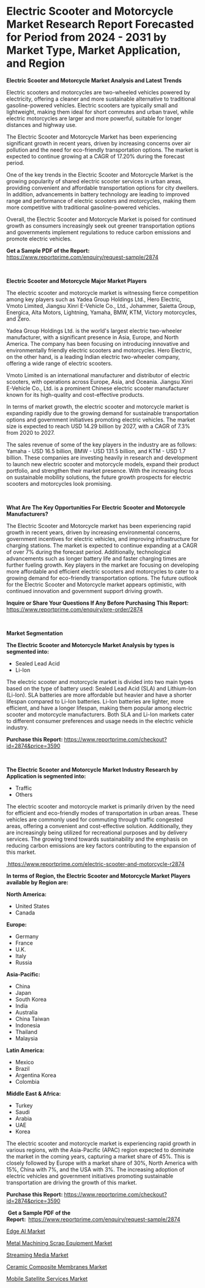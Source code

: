 <p><h1>Electric Scooter and Motorcycle Market Research Report Forecasted for Period from 2024 -  2031 by Market Type, Market Application, and Region</h1></p><p><strong>Electric Scooter and Motorcycle Market Analysis and Latest Trends</strong></p>
<p><p>Electric scooters and motorcycles are two-wheeled vehicles powered by electricity, offering a cleaner and more sustainable alternative to traditional gasoline-powered vehicles. Electric scooters are typically small and lightweight, making them ideal for short commutes and urban travel, while electric motorcycles are larger and more powerful, suitable for longer distances and highway use.</p><p>The Electric Scooter and Motorcycle Market has been experiencing significant growth in recent years, driven by increasing concerns over air pollution and the need for eco-friendly transportation options. The market is expected to continue growing at a CAGR of 17.20% during the forecast period.</p><p>One of the key trends in the Electric Scooter and Motorcycle Market is the growing popularity of shared electric scooter services in urban areas, providing convenient and affordable transportation options for city dwellers. In addition, advancements in battery technology are leading to improved range and performance of electric scooters and motorcycles, making them more competitive with traditional gasoline-powered vehicles.</p><p>Overall, the Electric Scooter and Motorcycle Market is poised for continued growth as consumers increasingly seek out greener transportation options and governments implement regulations to reduce carbon emissions and promote electric vehicles.</p></p>
<p><strong>Get a Sample PDF of the Report:&nbsp;</strong> <a href="https://www.reportprime.com/enquiry/request-sample/2874">https://www.reportprime.com/enquiry/request-sample/2874</a></p>
<p>&nbsp;</p>
<p><strong>Electric Scooter and Motorcycle Major Market Players</strong></p>
<p><p>The electric scooter and motorcycle market is witnessing fierce competition among key players such as Yadea Group Holdings Ltd., Hero Electric, Vmoto Limited, Jiangsu Xinri E-Vehicle Co., Ltd., Johammer, Saietta Group, Energica, Alta Motors, Lightning, Yamaha, BMW, KTM, Victory motorcycles, and Zero.</p><p>Yadea Group Holdings Ltd. is the world's largest electric two-wheeler manufacturer, with a significant presence in Asia, Europe, and North America. The company has been focusing on introducing innovative and environmentally friendly electric scooters and motorcycles. Hero Electric, on the other hand, is a leading Indian electric two-wheeler company, offering a wide range of electric scooters.</p><p>Vmoto Limited is an international manufacturer and distributor of electric scooters, with operations across Europe, Asia, and Oceania. Jiangsu Xinri E-Vehicle Co., Ltd. is a prominent Chinese electric scooter manufacturer known for its high-quality and cost-effective products.</p><p>In terms of market growth, the electric scooter and motorcycle market is expanding rapidly due to the growing demand for sustainable transportation options and government initiatives promoting electric vehicles. The market size is expected to reach USD 14.29 billion by 2027, with a CAGR of 7.3% from 2020 to 2027.</p><p>The sales revenue of some of the key players in the industry are as follows: Yamaha - USD 16.5 billion, BMW - USD 131.5 billion, and KTM - USD 1.7 billion. These companies are investing heavily in research and development to launch new electric scooter and motorcycle models, expand their product portfolio, and strengthen their market presence. With the increasing focus on sustainable mobility solutions, the future growth prospects for electric scooters and motorcycles look promising.</p></p>
<p>&nbsp;</p>
<p><strong>What Are The Key Opportunities For Electric Scooter and Motorcycle Manufacturers?</strong></p>
<p><p>The Electric Scooter and Motorcycle market has been experiencing rapid growth in recent years, driven by increasing environmental concerns, government incentives for electric vehicles, and improving infrastructure for charging stations. The market is expected to continue expanding at a CAGR of over 7% during the forecast period. Additionally, technological advancements such as longer battery life and faster charging times are further fueling growth. Key players in the market are focusing on developing more affordable and efficient electric scooters and motorcycles to cater to a growing demand for eco-friendly transportation options. The future outlook for the Electric Scooter and Motorcycle market appears optimistic, with continued innovation and government support driving growth.</p></p>
<p><strong>Inquire or Share Your Questions If Any Before Purchasing This Report:</strong> <a href="https://www.reportprime.com/enquiry/pre-order/2874">https://www.reportprime.com/enquiry/pre-order/2874</a></p>
<p>&nbsp;</p>
<p><strong>Market Segmentation</strong></p>
<p><strong>The Electric Scooter and Motorcycle Market Analysis by types is segmented into:</strong></p>
<p><ul><li>Sealed Lead Acid</li><li>Li-Ion</li></ul></p>
<p><p>The electric scooter and motorcycle market is divided into two main types based on the type of battery used: Sealed Lead Acid (SLA) and Lithium-Ion (Li-Ion). SLA batteries are more affordable but heavier and have a shorter lifespan compared to Li-Ion batteries. Li-Ion batteries are lighter, more efficient, and have a longer lifespan, making them popular among electric scooter and motorcycle manufacturers. Both SLA and Li-Ion markets cater to different consumer preferences and usage needs in the electric vehicle industry.</p></p>
<p><strong>Purchase this Report:&nbsp;</strong><a href="https://www.reportprime.com/checkout?id=2874&price=3590">https://www.reportprime.com/checkout?id=2874&price=3590</a></p>
<p>&nbsp;</p>
<p><strong>The Electric Scooter and Motorcycle Market Industry Research by Application is segmented into:</strong></p>
<p><ul><li>Traffic</li><li>Others</li></ul></p>
<p><p>The electric scooter and motorcycle market is primarily driven by the need for efficient and eco-friendly modes of transportation in urban areas. These vehicles are commonly used for commuting through traffic congested areas, offering a convenient and cost-effective solution. Additionally, they are increasingly being utilized for recreational purposes and by delivery services. The growing trend towards sustainability and the emphasis on reducing carbon emissions are key factors contributing to the expansion of this market.</p></p>
<p><a href="https://www.reportprime.com/electric-scooter-and-motorcycle-r2874">&nbsp;https://www.reportprime.com/electric-scooter-and-motorcycle-r2874</a></p>
<p><strong>In terms of Region, the Electric Scooter and Motorcycle Market Players available by Region are:</strong></p>
<p>
    <p> <strong> North America: </strong>
        <ul>
            <li>United States</li>
            <li>Canada</li>
        </ul>
        </p> 
    <p> <strong> Europe: </strong>
        <ul>
            <li>Germany</li>
            <li>France</li>
            <li>U.K.</li>
            <li>Italy</li>
            <li>Russia</li>
        </ul>
        </p> 
    <p> <strong> Asia-Pacific: </strong>
        <ul>
            <li>China</li>
            <li>Japan</li>
            <li>South Korea</li>
            <li>India</li>
            <li>Australia</li>
            <li>China Taiwan</li>
            <li>Indonesia</li>
            <li>Thailand</li>
            <li>Malaysia</li>
        </ul>
        </p> 
    <p> <strong> Latin America: </strong>
        <ul>
            <li>Mexico</li>
            <li>Brazil</li>
            <li>Argentina Korea</li>
            <li>Colombia</li>
        </ul>
        </p> 
    <p> <strong> Middle East & Africa: </strong>
        <ul>
            <li>Turkey</li>
            <li>Saudi</li>
            <li>Arabia</li>
            <li>UAE</li>
            <li>Korea</li>
        </ul>
    </p>
    </p>
<p><p>The electric scooter and motorcycle market is experiencing rapid growth in various regions, with the Asia-Pacific (APAC) region expected to dominate the market in the coming years, capturing a market share of 45%. This is closely followed by Europe with a market share of 30%, North America with 15%, China with 7%, and the USA with 3%. The increasing adoption of electric vehicles and government initiatives promoting sustainable transportation are driving the growth of this market.</p></p>
<p><strong>Purchase this Report: </strong><a href="https://www.reportprime.com/checkout?id=2874&price=3590">https://www.reportprime.com/checkout?id=2874&price=3590</a></p>
<p>&nbsp;<strong>Get a Sample PDF of the Report:&nbsp;&nbsp;</strong><a href="https://www.reportprime.com/enquiry/request-sample/2874">https://www.reportprime.com/enquiry/request-sample/2874</a></p>
<p><strong></strong></p>
<p><p><a href="https://issuu.com/reportprime-2/docs/edge-ai-market-size-2030.pptx">Edge AI Market</a></p><p><a href="https://medium.com/@diane.macle6776/insights-into-the-metal-machining-scrap-equipment-market-size-which-is-expanding-with-a-10-9-ed6b3a1ab8ed">Metal Machining Scrap Equipment Market</a></p><p><a href="https://issuu.com/reportprime-2/docs/streaming-media-market-size-2030.pptx">Streaming Media Market</a></p><p><a href="https://medium.com/@diane.macle6776/ceramic-composite-membranes-market-size-growth-trends-statistics-forecasts-2024-2031-11784d749070">Ceramic Composite Membranes Market</a></p><p><a href="https://www.linkedin.com/pulse/global-mobile-satellite-services-market-trends-insights-growth-rbqgc">Mobile Satellite Services Market</a></p></p>